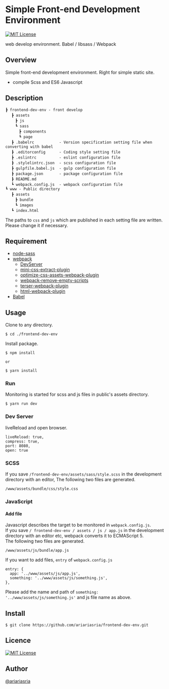 # Simple Front-end Development Environment

[![MIT License](http://img.shields.io/badge/license-MIT-blue.svg?style=flat)](https://github.com/ariariasria/tool/blob/master/LICENSE)

web develop environment. Babel / libsass / Webpack

## Overview

Simple front-end development environment. Right for simple static site.

- compile Scss and ES6 Javascript

## Description

``` 
┣ frontend-dev-env - front develop  
　 ┣ assets  
　　 ┣ js  
　　 ┗ sass  
　　　 ┣ components  
　　　 ┗ page  
　 ┣ .babelrc           - Version specification setting file when converting with babel  
　 ┣ .editorconfig      - Coding style setting file  
　 ┣ .eslintrc          - eslint configuration file  
　 ┣ .stylelintrc.json  - scss configuration file  
　 ┣ gulpfile.babel.js  - gulp configuration file  
　 ┣ package.json       - package configuration file  
　 ┣ README.md  
　 ┗ webpack.config.js  - webpack configuration file  
┗ www - Public directory  
　 ┣ assets  
　　 ┣ bundle  
　　 ┗ images  
　 ┗ index.html  
```

The paths to `css` and `js` which are published in each setting file are written.  
Please change it if necessary.

## Requirement

- [node-sass](https://www.npmjs.com/package/node-sass)
- [webpack](https://webpack.github.io/)
  - [DevServer](https://webpack.js.org/configuration/dev-server/)
  - [mini-css-extract-plugin](https://webpack.js.org/plugins/mini-css-extract-plugin/)
  - [optimize-css-assets-webpack-plugin](https://github.com/NMFR/optimize-css-assets-webpack-plugin)
  - [webpack-remove-empty-scripts](https://github.com/webdiscus/webpack-remove-empty-scripts)
  - [terser-webpack-plugin](https://webpack.js.org/plugins/terser-webpack-plugin/)
  - [html-webpack-plugin](https://webpack.js.org/plugins/html-webpack-plugin/)
- [Babel](https://babeljs.io/)

## Usage

Clone to any directory.

```
$ cd ./frontend-dev-env
```

Install package.

```
$ npm install

or

$ yarn install
```

### Run

Monitoring is started for scss and js files in public's assets directory.

```
$ yarn run dev
```

### Dev Server

liveReload and open browser.

```
liveReload: true,
compress: true,
port: 8080,
open: true
```

### SCSS

If you save `/frontend-dev-env/assets/sass/style.scss` in the development directory with an editor,
The following two files are generated.

`/www/assets/bundle/css/style.css`

### JavaScript

#### Add file

Javascript describes the target to be monitored in `webpack.config.js`.  
If you save `/ frontend-dev-env / assets / js / app.js` in the development directory with an editor etc, webpack converts it to ECMAScript 5.  
The following two files are generated.

`/www/assets/js/bundle/app.js`

If you want to add files,
`entry` of `webpack.config.js`

```
entry: {
  app: '../www/assets/js/app.js',
  something: '../www/assets/js/something.js',
},
```

Please add the name and path of `something: '../www/assets/js/something.js'` and js file name as above.

## Install

`$ git clone https://github.com/ariariasria/frontend-dev-env.git`

## Licence

[![MIT License](http://img.shields.io/badge/license-MIT-blue.svg?style=flat)](https://github.com/ariariasria/tool/blob/master/LICENSE)

## Author

[@ariariasria](https://github.com/ariariasria)
